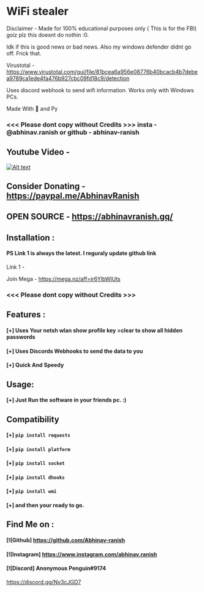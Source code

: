 # WiFi stealer

Disclaimer - Made for 100% educational purposes only ( This is for the FBI) goiz plz this doesnt do nothin :0.

Idk if this is good news or bad news. Also my windows defender didnt go off. Frick that.

Virustotal - https://www.virustotal.com/gui/file/81bcea6a956e08776b40bcacb4b7debea9789ca1ede4fa476b927cbc09fd18c9/detection

Uses discord webhook to send wifi information. Works only with Windows PCs.

Made With 💖 and Py


### <<< Please dont copy without Credits >>> insta - @abhinav.ranish  or  github -  abhinav-ranish


## Youtube Video -
[![Alt text](https://img.youtube.com/vi/GZdngYPQUNU/0.jpg)](https://www.youtube.com/watch?v=GZdngYPQUNU)


## Consider Donating - https://paypal.me/AbhinavRanish
## OPEN SOURCE - https://abhinavranish.gq/

## Installation :
#### PS Link 1 is always the latest. I reguraly update github link
Link 1 - 


Join Mega - https://mega.nz/aff=ir6YlbWlUts


### <<< Please dont copy without Credits >>>

## Features :
#### [+] Uses Your netsh wlan show profile key =clear to show all hidden passwords
#### [+] Uses Discords Webhooks to send the data to you
#### [+] Quick And Speedy


## Usage:
#### [+] Just Run the software in your friends pc. :)



## Compatibility
#### [+] ```pip install requests ```
#### [+] ```pip install platform ```
#### [+] ```pip install socket ```
#### [+] ```pip install dhooks ```
#### [+] ```pip install wmi ```
#### [+] and then your ready to go.




## Find Me on :
####  [![Github] https://github.com/Abhinav-ranish
####  [![Instagram] https://www.instagram.com/abhinav.ranish
####  [![Discord]  Anonymous Penguin#9174
https://discord.gg/Nv3cJGD7
